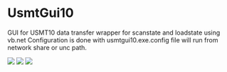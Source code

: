 # UsmtGui10
GUI for USMT10 data transfer
wrapper for scanstate and loadstate using vb.net
Configuration is done with usmtgui10.exe.config file
will run from network share or unc path.

<img src="images/USMTGUI_Backup.png" >

<img src="images/USMTGUI_Users.png"  >

<img src="images/USMTGUI_Config.png" >





